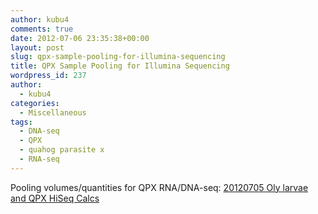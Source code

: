 ```yaml
---
author: kubu4
comments: true
date: 2012-07-06 23:35:38+00:00
layout: post
slug: qpx-sample-pooling-for-illumina-sequencing
title: QPX Sample Pooling for Illumina Sequencing
wordpress_id: 237
author:
  - kubu4
categories:
  - Miscellaneous
tags:
  - DNA-seq
  - QPX
  - quahog parasite x
  - RNA-seq
---
```


Pooling volumes/quantities for QPX RNA/DNA-seq:
[
20120705 Oly larvae and QPX HiSeq Calcs](https://docs.google.com/spreadsheet/ccc?key=0AmS_90rPaQMzdG83MFVDZVc3V2lIRzVjcUlxenN6VEE&usp=sharing)
